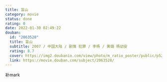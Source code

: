 ```yaml
---
title: 盲山
category: movie
status: done
rating: 0
date: 2022-01-30 02:49:22
douban:
  id: "2063528"
  title: 盲山
  subtitle: 2007 / 中国大陆 / 剧情 犯罪 / 李杨 / 黄璐 杨幼安
  rating: 8.7
  cover: https://img2.doubanio.com/view/photo/m_ratio_poster/public/p524941991.jpg
  link: https://movie.douban.com/subject/2063528/
---
```


补mark